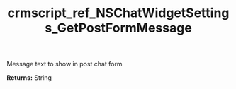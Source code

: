 ﻿---
title: crmscript_ref_NSChatWidgetSettings_GetPostFormMessage
description: String NSChatWidgetSettings.GetPostFormMessage()
intellisense: NSChatWidgetSettings.GetPostFormMessage
keywords: NSChatWidgetSettings, GetPostFormMessage
so.topic: reference
---

Message text to show in post chat form

**Returns:** String


